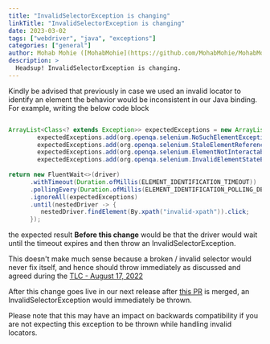 ```yaml
---
title: "InvalidSelectorException is changing"
linkTitle: "InvalidSelectorException is changing"
date: 2023-03-02
tags: ["webdriver", "java", "exceptions"]
categories: ["general"]
author: Mohab Mohie ([MohabMohie](https://github.com/MohabMohie/MohabMohie))
description: >
  Headsup! InvalidSelectorException is changing.
---
```


Kindly be advised that previously in case we used an invalid locator to identify an element the behavior would be inconsistent in our Java binding.
For example, writing the below code block
```java

ArrayList<Class<? extends Exception>> expectedExceptions = new ArrayList<>();
        expectedExceptions.add(org.openqa.selenium.NoSuchElementException.class);
        expectedExceptions.add(org.openqa.selenium.StaleElementReferenceException.class);
        expectedExceptions.add(org.openqa.selenium.ElementNotInteractableException.class);
        expectedExceptions.add(org.openqa.selenium.InvalidElementStateException.class);
        
return new FluentWait<>(driver)
      .withTimeout(Duration.ofMillis(ELEMENT_IDENTIFICATION_TIMEOUT))
      .pollingEvery(Duration.ofMillis(ELEMENT_IDENTIFICATION_POLLING_DELAY))
      .ignoreAll(expectedExceptions)
      .until(nestedDriver -> {
         nestedDriver.findElement(By.xpath("invalid-xpath")).click;
      });
```
the expected result <b>Before this change</b> would be that the driver would wait until the timeout expires and then throw an InvalidSelectorException.

This doesn't make much sense because a broken / invalid selector would never fix itself, and hence should throw immediately as discussed and agreed during the [TLC - August 17, 2022](https://www.selenium.dev/meetings/2022/tlc-08-17/#proposals)

After this change goes live in our next release after [this PR](https://github.com/SeleniumHQ/selenium/pull/11727) is merged, an InvalidSelectorException would immediately be thrown.

Please note that this may have an impact on backwards compatibility if you are not expecting this exception to be thrown while handling invalid locators.
